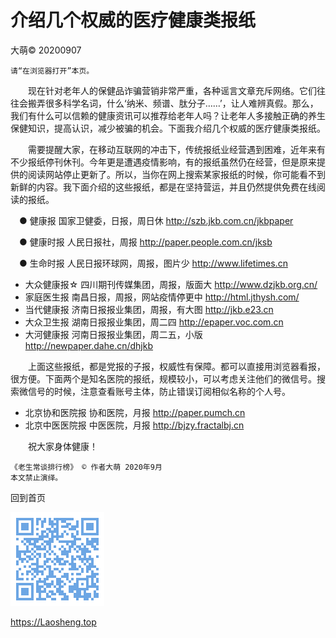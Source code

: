 ﻿介绍几个权威的医疗健康类报纸
==========================
大萌© 20200907

	请“在浏览器打开”本页。

　　现在针对老年人的保健品诈骗营销非常严重，各种谣言文章充斥网络。它们往往会搬弄很多科学名词，什么‘纳米、频谱、肽分子……’，让人难辨真假。那么，我们有什么可以信赖的健康资讯可以推荐给老年人吗？让老年人多接触正确的养生保健知识，提高认识，减少被骗的机会。下面我介绍几个权威的医疗健康类报纸。

　　需要提醒大家，在移动互联网的冲击下，传统报纸业经营遇到困难，近年来有不少报纸停刊休刊。今年更是遭遇疫情影响，有的报纸虽然仍在经营，但是原来提供的阅读网站停止更新了。所以，当你在网上搜索某家报纸的时候，你可能看不到新鲜的内容。我下面介绍的这些报纸，都是在坚持营运，并且仍然提供免费在线阅读的报纸。

　● 健康报	国家卫健委，日报，周日休	 	http://szb.jkb.com.cn/jkbpaper
	
　● 健康时报	人民日报社，周报	 	http://paper.people.com.cn/jksb
	
　● 生命时报	人民日报环球网，周报，图片少	 	http://www.lifetimes.cn

 * 大众健康报☆	四川期刊传媒集团，周报，版面大		http://www.dzjkb.org.cn/
 * 家庭医生报	南昌日报，周报，网站疫情停更中		http://html.jthysh.com/
 * 当代健康报	济南日报报业集团，周报，有大图		http://jkb.e23.cn
 * 大众卫生报	湖南日报报业集团，周二四		http://epaper.voc.com.cn
 * 大河健康报	河南日报报业集团，周二五，小版		http://newpaper.dahe.cn/dhjkb

　　上面这些报纸，都是党报的子报，权威性有保障。都可以直接用浏览器看报，很方便。下面两个是知名医院的报纸，规模较小，可以考虑关注他们的微信号。搜索微信号的时候，注意查看账号主体，防止错误订阅相似名称的个人号。

 * 北京协和医院报	协和医院，月报		http://paper.pumch.cn
 * 北京中医医院报	中医医院，月报		http://bjzy.fractalbj.cn

　　祝大家身体健康！

	《老生常谈排行榜》 © 作者大萌 2020年9月
	本文禁止演绎。

回到首页

<a href=".." title="返回老生常谈首页"><img src="../indexQR-Blue.png" /></a>

https://Laosheng.top
